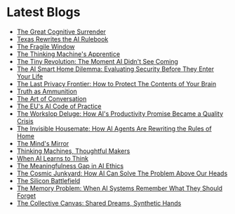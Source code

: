 <!--
**rawveg/rawveg** is a ✨ _special_ ✨ repository because its `README.md` (this file) appears on your GitHub profile.

Here are some ideas to get you started:

- 🔭 I’m currently working on ...
- 🌱 I’m currently learning ...
- 👯 I’m looking to collaborate on ...
- 🤔 I’m looking for help with ...
- 💬 Ask me about ...
- 📫 How to reach me: ...
- 😄 Pronouns: ...
- ⚡ Fun fact: ...
-->

# Latest Blogs
<!-- BLOG-POST-LIST:START -->
- [The Great Cognitive Surrender](https://dev.to/rawveg/the-great-cognitive-surrender-2bim)
- [Texas Rewrites the AI Rulebook](https://dev.to/rawveg/texas-rewrites-the-ai-rulebook-213n)
- [The Fragile Window](https://dev.to/rawveg/the-fragile-window-4ghe)
- [The Thinking Machine&#39;s Apprentice](https://dev.to/rawveg/the-thinking-machines-apprentice-f3o)
- [The Tiny Revolution: The Moment AI Didn&#39;t See Coming](https://smarterarticles.co.uk/the-tiny-revolution-the-moment-ai-didnt-see-coming?pk_campaign=rss-feed)
- [The AI Smart Home Dilemma: Evaluating Security Before They Enter Your Life](https://smarterarticles.co.uk/the-ai-smart-home-dilemma-evaluating-security-before-they-enter-your-life?pk_campaign=rss-feed)
- [The Last Privacy Frontier: How to Protect The Contents of Your Brain](https://smarterarticles.co.uk/the-last-privacy-frontier-how-to-protect-the-contents-of-your-brain?pk_campaign=rss-feed)
- [Truth as Ammunition](https://dev.to/rawveg/truth-as-ammunition-5311)
- [The Art of Conversation](https://dev.to/rawveg/the-art-of-conversation-20h3)
- [The EU&#39;s AI Code of Practice](https://dev.to/rawveg/the-eus-ai-code-of-practice-11pj)
- [The Workslop Deluge: How AI&#39;s Productivity Promise Became a Quality Crisis](https://smarterarticles.co.uk/the-workslop-deluge-how-ais-productivity-promise-became-a-quality-crisis?pk_campaign=rss-feed)
- [The Invisible Housemate: How AI Agents Are Rewriting the Rules of Home](https://smarterarticles.co.uk/the-invisible-housemate-how-ai-agents-are-rewriting-the-rules-of-home?pk_campaign=rss-feed)
- [The Mind&#39;s Mirror](https://dev.to/rawveg/the-minds-mirror-1n0c)
- [Thinking Machines, Thoughtful Makers](https://dev.to/rawveg/thinking-machines-thoughtful-makers-3mi)
- [When AI Learns to Think](https://dev.to/rawveg/when-ai-learns-to-think-4oe0)
- [The Meaningfulness Gap in AI Ethics](https://dev.to/rawveg/the-meaningfulness-gap-in-ai-ethics-2d7b)
- [The Cosmic Junkyard: How AI Can Solve The Problem Above Our Heads](https://smarterarticles.co.uk/the-cosmic-junkyard-how-ai-can-solve-the-problem-above-our-heads?pk_campaign=rss-feed)
- [The Silicon Battlefield](https://dev.to/rawveg/the-silicon-battlefield-2j16)
- [The Memory Problem: When AI Systems Remember What They Should Forget](https://smarterarticles.co.uk/the-memory-problem-when-ai-systems-remember-what-they-should-forget?pk_campaign=rss-feed)
- [The Collective Canvas: Shared Dreams, Synthetic Hands](https://smarterarticles.co.uk/the-collective-canvas-shared-dreams-synthetic-hands?pk_campaign=rss-feed)
<!-- BLOG-POST-LIST:END -->
